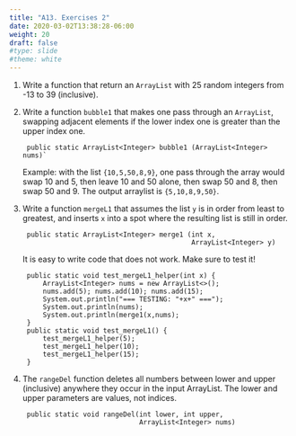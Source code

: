 ```yaml
---
title: "A13. Exercises 2"
date: 2020-03-02T13:38:28-06:00
weight: 20
draft: false
#type: slide
#theme: white
---
```


1. Write a function that return an `ArrayList` with 25 random integers
   from -13 to 39 (inclusive).
   
2. Write a function `bubble1` that makes one pass through an
   `ArrayList`, swapping adjacent elements if the lower index one is
   greater than the upper index one.

        public static ArrayList<Integer> bubble1 (ArrayList<Integer> nums)`

    Example: with the list `{10,5,50,8,9}`, one pass through the array
    would swap 10 and 5, then leave 10 and 50 alone, then swap 50 and
    8, then swap 50 and 9. The output arraylist is `{5,10,8,9,50}`.
    
        
3. Write a function `mergeL1` that assumes the list `y` is in order
   from least to greatest, 
   and inserts `x` into a spot where the resulting list is still in order.

        public static ArrayList<Integer> merge1 (int x,
                                                 ArrayList<Integer> y)
    

    It is easy to write code that does not work. Make sure to test it!
    
        public static void test_mergeL1_helper(int x) {
            ArrayList<Integer> nums = new ArrayList<>();
            nums.add(5); nums.add(10); nums.add(15);
            System.out.println("=== TESTING: "+x+" ===");
            System.out.println(nums);
            System.out.println(merge1(x,nums);
        }
        public static void test_mergeL1() {
            test_mergeL1_helper(5);
            test_mergeL1_helper(10);
            test_mergeL1_helper(15);
        }

4. The `rangeDel` function deletes all numbers between lower and upper
   (inclusive) anywhere they occur in the input ArrayList. The lower
   and upper parameters are values, not indices.
   
        public static void rangeDel(int lower, int upper,
                                    ArrayList<Integer> nums)

    
